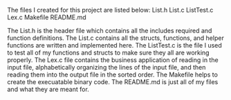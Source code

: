 The files I created for this project are listed below:
List.h
List.c
ListTest.c
Lex.c 
Makefile
README.md


The List.h is the header file which contains all the includes required and function definitions.
The List.c contains all the structs, functions, and helper functions are written and implemented here.
The ListTest.c is the file I used to test all of my functions and structs to make sure they all are working properly.
The Lex.c file contains the business application of reading in the input file, alphabetically organizing the lines of the input file, and then reading them into the output file in the sorted order.
The Makefile helps to create the execuatable binary code.
The README.md is just all of my files and what they are meant for.
